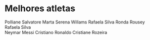 # Melhores atletas
Polliane Salvatore 
Marta
Serena Willams
Rafaela Silva
Ronda Rousey
Rafaela Silva  
Neymar
Messi
Cristiano Ronaldo
Cristiane Rozeira